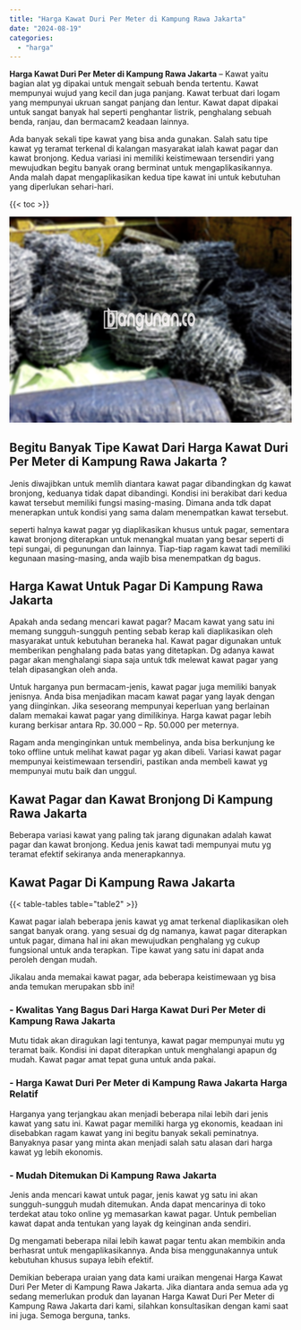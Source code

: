 ```yaml
---
title: "Harga Kawat Duri Per Meter di Kampung Rawa Jakarta"
date: "2024-08-19"
categories: 
  - "harga"
---
```


**Harga Kawat Duri Per Meter di Kampung Rawa Jakarta** – Kawat yaitu bagian alat yg dipakai untuk mengait sebuah benda tertentu. Kawat mempunyai wujud yang kecil dan juga panjang. Kawat terbuat dari logam yang mempunyai ukruan sangat panjang dan lentur. Kawat dapat dipakai untuk sangat banyak hal seperti penghantar listrik, penghalang sebuah benda, ranjau, dan bermacam2 keadaan lainnya.

Ada banyak sekali tipe kawat yang bisa anda gunakan. Salah satu tipe kawat yg teramat terkenal di kalangan masyarakat ialah kawat pagar dan kawat bronjong. Kedua variasi ini memiliki keistimewaan tersendiri yang mewujudkan begitu banyak orang berminat untuk mengaplikasikannya. Anda malah dapat mengaplikasikan kedua tipe kawat ini untuk kebutuhan yang diperlukan sehari-hari.

{{< toc >}}

![Harga Kawat Duri Per Meter di Kampung Rawa Jakarta](/images/jual-kawat-murah28.png)

## Begitu Banyak Tipe Kawat Dari Harga Kawat Duri Per Meter di Kampung Rawa Jakarta ?

Jenis diwajibkan untuk memlih diantara kawat pagar dibandingkan dg kawat bronjong, keduanya tidak dapat dibandingi. Kondisi ini berakibat dari kedua kawat tersebut memiliki fungsi masing-masing. Dimana anda tdk dapat menerapkan untuk kondisi yang sama dalam menempatkan kawat tersebut.

seperti halnya kawat pagar yg diaplikasikan khusus untuk pagar, sementara kawat bronjong diterapkan untuk menangkal muatan yang besar seperti di tepi sungai, di pegunungan dan lainnya. Tiap-tiap ragam kawat tadi memiliki kegunaan masing-masing, anda wajib bisa menempatkan dg bagus.

## Harga Kawat Untuk Pagar Di Kampung Rawa Jakarta

Apakah anda sedang mencari kawat pagar? Macam kawat yang satu ini memang sungguh-sungguh penting sebab kerap kali diaplikasikan oleh masyarakat untuk kebutuhan beraneka hal. Kawat pagar digunakan untuk memberikan penghalang pada batas yang ditetapkan. Dg adanya kawat pagar akan menghalangi siapa saja untuk tdk melewat kawat pagar yang telah dipasangkan oleh anda.

Untuk harganya pun bermacam-jenis, kawat pagar juga memiliki banyak jenisnya. Anda bisa menjadikan macam kawat pagar yang layak dengan yang diinginkan. Jika seseorang mempunyai keperluan yang berlainan dalam memakai kawat pagar yang dimilikinya. Harga kawat pagar lebih kurang berkisar antara Rp. 30.000 – Rp. 50.000 per meternya.

Ragam anda menginginkan untuk membelinya, anda bisa berkunjung ke toko offline untuk melihat kawat pagar yg akan dibeli. Variasi kawat pagar mempunyai keistimewaan tersendiri, pastikan anda membeli kawat yg mempunyai mutu baik dan unggul.

## Kawat Pagar dan Kawat Bronjong Di Kampung Rawa Jakarta

Beberapa variasi kawat yang paling tak jarang digunakan adalah kawat pagar dan kawat bronjong. Kedua jenis kawat tadi mempunyai mutu yg teramat efektif sekiranya anda menerapkannya.

## Kawat Pagar Di Kampung Rawa Jakarta

{{< table-tables table="table2" >}}

Kawat pagar ialah beberapa jenis kawat yg amat terkenal diaplikasikan oleh sangat banyak orang. yang sesuai dg dg namanya, kawat pagar diterapkan untuk pagar, dimana hal ini akan mewujudkan penghalang yg cukup fungsional untuk anda terapkan. Tipe kawat yang satu ini dapat anda peroleh dengan mudah.

Jikalau anda memakai kawat pagar, ada beberapa keistimewaan yg bisa anda temukan merupakan sbb ini!

### \- Kwalitas Yang Bagus Dari Harga Kawat Duri Per Meter di Kampung Rawa Jakarta

Mutu tidak akan diragukan lagi tentunya, kawat pagar mempunyai mutu yg teramat baik. Kondisi ini dapat diterapkan untuk menghalangi apapun dg mudah. Kawat pagar amat tepat guna untuk anda pakai.

### \- Harga Kawat Duri Per Meter di Kampung Rawa Jakarta Harga Relatif

Harganya yang terjangkau akan menjadi beberapa nilai lebih dari jenis kawat yang satu ini. Kawat pagar memiliki harga yg ekonomis, keadaan ini disebabkan ragam kawat yang ini begitu banyak sekali peminatnya. Banyaknya pasar yang minta akan menjadi salah satu alasan dari harga kawat yg lebih ekonomis.

### \- Mudah Ditemukan Di Kampung Rawa Jakarta

Jenis anda mencari kawat untuk pagar, jenis kawat yg satu ini akan sungguh-sungguh mudah ditemukan. Anda dapat mencarinya di toko terdekat atau toko online yg memasarkan kawat pagar. Untuk pembelian kawat dapat anda tentukan yang layak dg keinginan anda sendiri.

Dg mengamati beberapa nilai lebih kawat pagar tentu akan membikin anda berhasrat untuk mengaplikasikannya. Anda bisa menggunakannya untuk kebutuhan khusus supaya lebih efektif.

Demikian beberapa uraian yang data kami uraikan mengenai Harga Kawat Duri Per Meter di Kampung Rawa Jakarta. Jika diantara anda semua ada yg sedang memerlukan produk dan layanan Harga Kawat Duri Per Meter di Kampung Rawa Jakarta dari kami, silahkan konsultasikan dengan kami saat ini juga. Semoga berguna, tanks.
